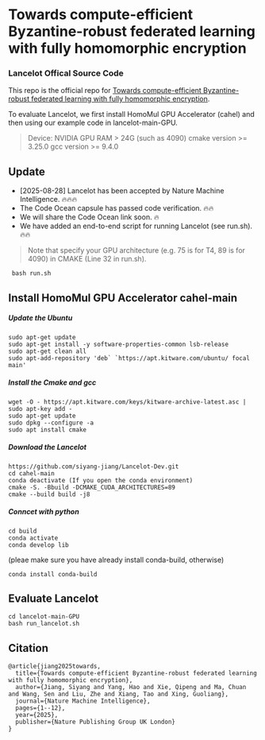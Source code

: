 #  Towards compute-efficient Byzantine-robust federated learning with fully homomorphic encryption
### Lancelot Offical Source Code 

This repo is the official repo for [Towards compute-efficient Byzantine-robust federated learning with fully homomorphic encryption](https://www.nature.com/articles/s42256-025-01107-6).

To evaluate Lancelot, we first install HomoMul GPU Accelerator (cahel) and then using our example code in lancelot-main-GPU.

> Device: NVIDIA GPU RAM > 24G (such as 4090)
> cmake version >= 3.25.0
> gcc version >= 9.4.0

## Update 
- [2025-08-28] Lancelot has been accepted by Nature Machine Intelligence. 🔥🔥🔥
- The Code Ocean capsule has passed code verification. 🔥🔥
- We will share the Code Ocean link soon. 🔥
- We have added an end-to-end script for running Lancelot (see run.sh). 🔥🔥

> Note that specify your GPU architecture (e.g. 75 is for T4, 89 is for 4090) in CMAKE (Line 32 in run.sh). 
```
 bash run.sh 
```


## Install HomoMul GPU Accelerator cahel-main

##### Update the Ubuntu
```
sudo apt-get update
sudo apt-get install -y software-properties-common lsb-release
sudo apt-get clean all
sudo apt-add-repository 'deb` `https://apt.kitware.com/ubuntu/ focal main'
```


##### Install the Cmake and gcc

```
wget -O - https://apt.kitware.com/keys/kitware-archive-latest.asc | sudo apt-key add -
sudo apt-get update
sudo dpkg --configure -a
sudo apt install cmake
```



##### Download the Lancelot

```
https://github.com/siyang-jiang/Lancelot-Dev.git
cd cahel-main
conda deactivate (If you open the conda environment)
cmake -S. -Bbuild -DCMAKE_CUDA_ARCHITECTURES=89
cmake --build build -j8
```
##### Conncet with python

```
cd build
conda activate
conda develop lib
```
(pleae make sure you have already install conda-build, otherwise)
```
conda install conda-build
```



## Evaluate Lancelot
```
cd lancelot-main-GPU
bash run_lancelot.sh
```

<!-- ## Results
![Results](https://github.com/siyang-jiang/Lancelot-Dev/blob/main/results.jpeg) -->

## Citation
```
@article{jiang2025towards,
  title={Towards compute-efficient Byzantine-robust federated learning with fully homomorphic encryption},
  author={Jiang, Siyang and Yang, Hao and Xie, Qipeng and Ma, Chuan and Wang, Sen and Liu, Zhe and Xiang, Tao and Xing, Guoliang},
  journal={Nature Machine Intelligence},
  pages={1--12},
  year={2025},
  publisher={Nature Publishing Group UK London}
}
```
